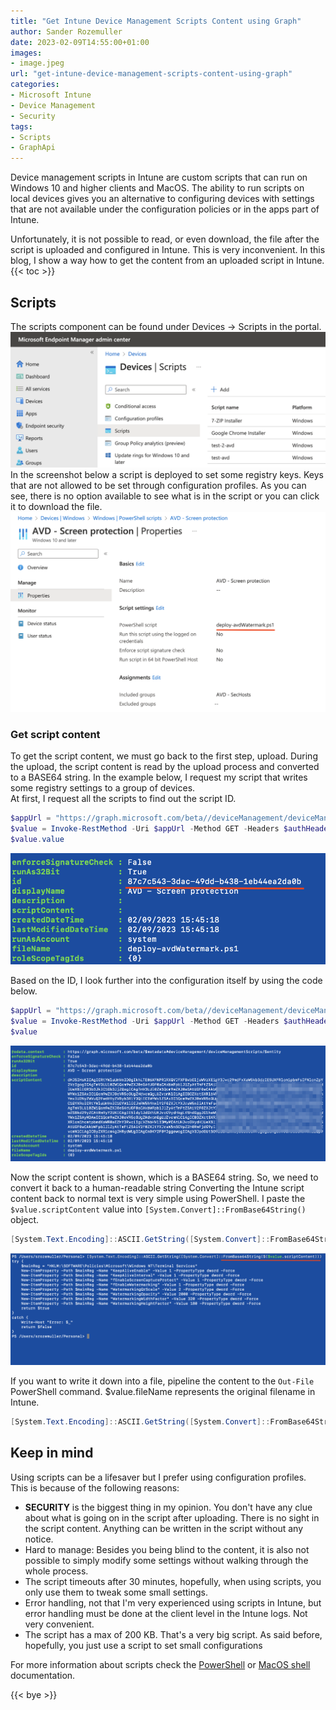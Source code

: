 ```yaml
---
title: "Get Intune Device Management Scripts Content using Graph"
author: Sander Rozemuller
date: 2023-02-09T14:55:00+01:00
images:
- image.jpeg
url: "get-intune-device-management-scripts-content-using-graph"
categories:
- Microsoft Intune
- Device Management
- Security
tags:
- Scripts
- GraphApi
---
```

Device management scripts in Intune are custom scripts that can run on Windows 10 and higher clients and  MacOS. The ability to run scripts on local devices gives you an alternative to configuring devices with settings that are not available under the configuration policies or in the apps part of Intune.

Unfortunately, it is not possible to read, or even download, the file after the script is uploaded and configured in Intune. This is very inconvenient.
In this blog, I show a way how to get the content from an uploaded script in Intune.
{{< toc >}}

## Scripts
The scripts component can be found under Devices -> Scripts in the portal.
![scripts](scripts.png)
In the screenshot below a script is deployed to set some registry keys. Keys that are not allowed to be set through configuration profiles. As you can see, there is no option available to see what is in the script or you can click it to download the file.
![powershell-script](powershell-script.png)

### Get script content
To get the script content, we must go back to the first step, upload. During the upload, the script content is read by the upload process and converted to a BASE64 string. In the example below, I request my script that writes some registry settings to a group of devices.  
At first, I request all the scripts to find out the script ID.

```powershell
$appUrl = "https://graph.microsoft.com/beta//deviceManagement/deviceManagementScripts"
$value = Invoke-RestMethod -Uri $appUrl -Method GET -Headers $authHeader
$value.value
```
![script-id](script-id.png)

Based on the ID, I look further into the configuration itself by using the code below.  

```powershell
$appUrl = "https://graph.microsoft.com/beta//deviceManagement/deviceManagementScripts/87c7c543-3dac-49dd-b438-1eb44ea2da0b"
$value = Invoke-RestMethod -Uri $appUrl -Method GET -Headers $authHeader
$value
```
![script-content](script-content.png)

Now the script content is shown, which is a BASE64 string. So, we need to convert it back to a human-readable string
Converting the Intune script content back to normal text is very simple using PowerShell.
I paste the ```$value.scriptContent``` value into ```[System.Convert]::FromBase64String()``` object. 

```powershell
[System.Text.Encoding]::ASCII.GetString([System.Convert]::FromBase64String($($value.scriptContent))) 
```

![script-content-readable](script-content-readable.png)

If you want to write it down into a file, pipeline the content to the ```Out-File``` PowerShell command. $value.fileName represents the original filename in Intune. 

```powershell
[System.Text.Encoding]::ASCII.GetString([System.Convert]::FromBase64String($($value.scriptContent)))  | out-file $value.fileName
```

## Keep in mind
Using scripts can be a lifesaver but I prefer using configuration profiles. This is because of the following reasons:
- **SECURITY** is the biggest thing in my opinion. You don't have any clue about what is going on in the script after uploading. There is no sight in the script content. Anything can be written in the script without any notice.  
- Hard to manage: Besides you being blind to the content, it is also not possible to simply modify some settings without walking through the whole process. 
- The script timeouts after 30 minutes, hopefully, when using scripts, you only use them to tweak some small settings.
- Error handling, not that I'm very experienced using scripts in Intune, but error handling must be done at the client level in the Intune logs. Not very convenient.
- The script has a max of 200 KB. That's a very big script. As said before, hopefully, you just use a script to set small configurations  

For more information about scripts check the [PowerShell](https://learn.microsoft.com/en-us/mem/intune/apps/intune-management-extension) or [MacOS shell](https://learn.microsoft.com/en-us/mem/intune/apps/macos-shell-scripts) documentation.

{{< bye >}}
